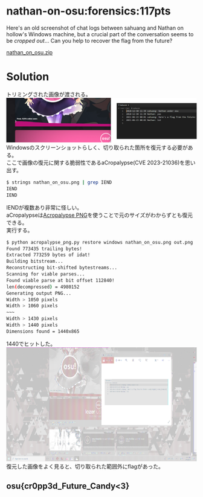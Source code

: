 # nathan-on-osu:forensics:117pts
Here's an old screenshot of chat logs between sahuang and Nathan on hollow's Windows machine, but a crucial part of the conversation seems to be *cropped out*... Can you help to recover the flag from the future?  

[nathan_on_osu.zip](nathan_on_osu.zip)  

# Solution
トリミングされた画像が渡される。  
![nathan_on_osu.png](images/nathan_on_osu.png)  
Windowsのスクリーンショットらしく、切り取られた箇所を復元する必要がある。  
ここで画像の復元に関する脆弱性であるaCropalypse(CVE 2023-21036)を思い出す。  
```bash
$ strings nathan_on_osu.png | grep IEND
IEND
IEND
```
IENDが複数あり非常に怪しい。  
aCropalypseは[Acropalypse PNG](https://github.com/Absenti/acropalypse_png)を使うことで元のサイズがわからずとも復元できる。  
実行する。  
```bash
$ python acropalypse_png.py restore windows nathan_on_osu.png out.png
Found 773435 trailing bytes!
Extracted 773259 bytes of idat!
Building bitstream...
Reconstructing bit-shifted bytestreams...
Scanning for viable parses...
Found viable parse at bit offset 112840!
len(decompressed) = 4980152
Generating output PNG...
Width > 1050 pixels
Width > 1060 pixels
~~~
Width > 1430 pixels
Width > 1440 pixels
Dimensions found = 1440x865
```
1440でヒットした。  
![out.png](images/out.png)  
復元した画像をよく見ると、切り取られた範囲外にflagがあった。  

## osu{cr0pp3d_Future_Candy<3}
